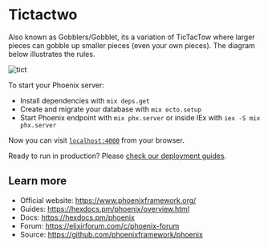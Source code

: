# Tictactwo

Also known as Gobblers/Gobblet, its a variation of TicTacTow where larger pieces can gobble up smaller pieces (even your own pieces). The diagram below illustrates the rules.

![tict](https://user-images.githubusercontent.com/35175560/193474682-5d464942-ac0c-4947-9c31-0f57055fdfe2.png)


To start your Phoenix server:

  * Install dependencies with `mix deps.get`
  * Create and migrate your database with `mix ecto.setup`
  * Start Phoenix endpoint with `mix phx.server` or inside IEx with `iex -S mix phx.server`

Now you can visit [`localhost:4000`](http://localhost:4000) from your browser.

Ready to run in production? Please [check our deployment guides](https://hexdocs.pm/phoenix/deployment.html).

## Learn more

  * Official website: https://www.phoenixframework.org/
  * Guides: https://hexdocs.pm/phoenix/overview.html
  * Docs: https://hexdocs.pm/phoenix
  * Forum: https://elixirforum.com/c/phoenix-forum
  * Source: https://github.com/phoenixframework/phoenix
